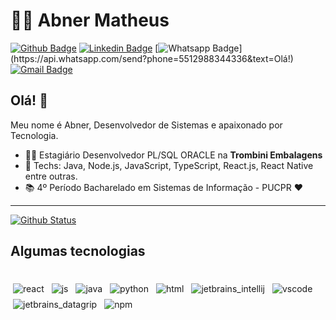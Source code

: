 # :man_technologist: Abner Matheus

[![Github Badge](https://img.shields.io/badge/-Github-000?style=flat-square&logo=Github&logoColor=white&link=https://github.com/ABNERMATHEUS)](https://github.com/ABNERMATHEUS)
[![Linkedin Badge](https://img.shields.io/badge/-LinkedIn-blue?style=flat-square&logo=Linkedin&logoColor=white&link=https://www.linkedin.com/in/abner-matheus/)](https://www.linkedin.com/in/abner-matheus/)
[![Whatsapp Badge](https://img.shields.io/badge/-Whatsapp-4CA143?style=flat-square&labelColor=4CA143&logo=whatsapp&logoColor=white&link=https://api.whatsapp.com/send?phone=5541995937317&text=Olá!)](https://api.whatsapp.com/send?phone=5512988344336&text=Olá!)
[![Gmail Badge](https://img.shields.io/badge/-Gmail-c14438?style=flat-square&logo=Gmail&logoColor=white&link=mailto:lucasgdbittencourt@gmail.com)](mailto:abnerm80@gmail.com)

## Olá! 👋

Meu nome é Abner, Desenvolvedor de Sistemas e apaixonado por Tecnologia.

- :office_worker: Estagiário Desenvolvedor PL/SQL ORACLE na **Trombini Embalagens**
- :blue_heart: Techs: Java, Node.js, JavaScript, TypeScript, React.js, React Native entre outras.
- :books: 4º Período Bacharelado em Sistemas de Informação - PUCPR :heart:

---

  [![Github Status](https://github-readme-stats.vercel.app/api?username=ABNERMATHEUS&show_icons=true&title_color=fff&icon_color=79ff97&text_color=9f9f9f&bg_color=151515)](https://github.com/ABNERMATHEUS)

## Algumas tecnologias

<div>
 <br>
<img src="https://github.com/Quadrified/Quadrified/blob/master/assets/svg/dev/frameworks/react.svg" alt="react" style="vertical-align:top; margin:4px">
<img src="https://github.com/Quadrified/Quadrified/blob/master/assets/svg/dev/languages/js.svg" alt="js" style="vertical-align:top; margin:4px">
<img src="https://github.com/Quadrified/Quadrified/blob/master/assets/svg/dev/languages/java.svg" alt="java" style="vertical-align:top; margin:4px">
<img src="https://github.com/Quadrified/Quadrified/blob/master/assets/svg/dev/languages/python.svg" alt="python" style="vertical-align:top; margin:4px">
<img src="https://github.com/Quadrified/Quadrified/blob/master/assets/svg/dev/languages/html.svg" alt="html" style="vertical-align:top; margin:4px">
<img src="https://github.com/Quadrified/Quadrified/blob/master/assets/svg/dev/tools/jetbrains_intellij.svg" alt="jetbrains_intellij" style="vertical-align:top; margin:4px">
<img src="https://github.com/Quadrified/Quadrified/blob/master/assets/svg/dev/tools/visualstudio_code.svg" alt="vscode" style="vertical-align:top; margin:4px">
<img src="https://github.com/Quadrified/Quadrified/blob/master/assets/svg/dev/tools/jetbrains_datagrip.svg" alt="jetbrains_datagrip" style="vertical-align:top; margin:4px">
<img src="https://github.com/Quadrified/Quadrified/blob/master/assets/svg/dev/services/npm.svg" alt="npm" style="vertical-align:top; margin:4px">
<br>
<div/>

